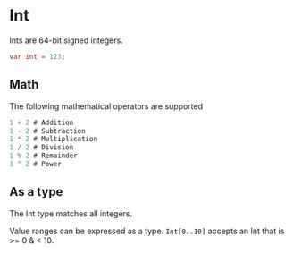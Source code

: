 # Int
Ints are 64-bit signed integers.

```cs
var int = 123;
```

## Math
The following mathematical operators are supported
```cs
1 + 2 # Addition
1 - 2 # Subtraction
1 * 2 # Multiplication
1 / 2 # Division
1 % 2 # Remainder
1 ^ 2 # Power
```

## As a type
The Int type matches all integers.

Value ranges can be expressed as a type.
`Int[0..10]` accepts an Int that is >= 0 & < 10.
